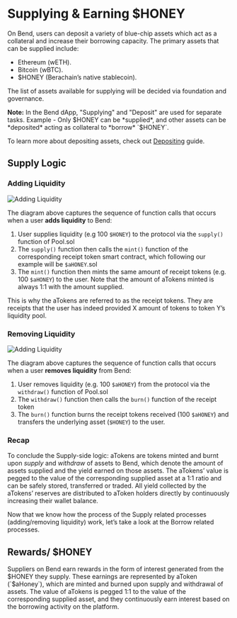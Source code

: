 # Supplying & Earning $HONEY

On Bend, users can deposit a variety of blue-chip assets which act as a collateral and increase their borrowing capacity. The primary assets that can be supplied include:

- Ethereum (wETH).
- Bitcoin (wBTC).
- $HONEY (Berachain’s native stablecoin).

The list of assets available for supplying will be decided via foundation and governance.

**Note:** In the Bend dApp, "Supplying" and "Deposit" are used for separate tasks. Example - Only $HONEY can be *supplied*, and other assets can be *deposited* acting as collateral to *borrow* `$HONEY`.

To learn more about depositing assets, check out [Depositing](/learn/guides/depositing-collateral#how-do-i-deposit) guide.

## Supply Logic

### **Adding Liquidity**

![Adding Liquidity](/assets/supplyLogic-addingLiquidity.png)

The diagram above captures the sequence of function calls that occurs when a user **adds liquidity** to Bend:

1. User supplies liquidity (e.g 100 `$HONEY`) to the protocol via the `supply()` function of Pool.sol
2. The `supply()` function then calls the `mint()` function of the corresponding receipt token smart contract, which following our example will be `$aHONEY`.sol
3. The `mint()` function then mints the same amount of receipt tokens (e.g. 100 `$aHONEY`) to the user. Note that the amount of aTokens minted is always 1:1 with the amount supplied.

This is why the aTokens are referred to as the receipt tokens. They are receipts that the user has indeed provided X amount of tokens to token Y’s liquidity pool.

### **Removing Liquidity**

![Adding Liquidity](/assets/removingL-removingLiquidity.png)

The diagram above captures the sequence of function calls that occurs when a user **removes liquidity** from Bend:

1. User removes liquidity (e.g. 100 `$aHONEY`) from the protocol via the `withdraw()` function of Pool.sol
2. The `withdraw()` function then calls the `burn()` function of the receipt token
3. The `burn()` function burns the receipt tokens received (100 `$aHONEY`) and transfers the underlying asset (`$HONEY`) to the user.

### Recap

To conclude the Supply-side logic: aTokens are tokens minted and burnt upon _supply_ and _withdraw_ of assets to Bend, which denote the amount of assets supplied and the yield earned on those assets. The aTokens’ value is pegged to the value of the corresponding supplied asset at a 1:1 ratio and can be safely stored, transferred or traded. All yield collected by the aTokens’ reserves are distributed to aToken holders directly by continuously increasing their wallet balance.

Now that we know how the process of the Supply related processes (adding/removing liquidity) work, let’s take a look at the Borrow related processes.

## Rewards/ $HONEY

Suppliers on Bend earn rewards in the form of interest generated from the $HONEY they supply. These earnings are represented by aToken (`$aHoney`), which are minted and burned upon supply and withdrawal of assets. The value of aTokens is pegged 1:1 to the value of the corresponding supplied asset, and they continuously earn interest based on the borrowing activity on the platform.
